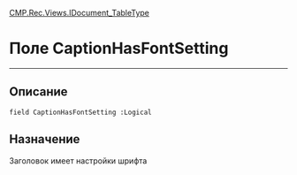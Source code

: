 ﻿---
Link: CMP.Rec.Views.IDocument_TableType.@CaptionHasFontSetting
---

<!---  Навигация
[Имя проекта](#) :
-->
[CMP.Rec.Views.IDocument_TableType](Default)

# Поле CaptionHasFontSetting
---

## Описание

    field CaptionHasFontSetting :Logical

<!--
## Аргументы{#Args}

### Аргумент1

Описание аргумента 1
-->

## Назначение

Заголовок имеет настройки шрифта

<!--
## Пример

    CaptionHasFontSetting...
-->

